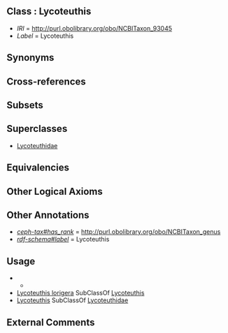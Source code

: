 
## Class : Lycoteuthis

 * *IRI* = http://purl.obolibrary.org/obo/NCBITaxon_93045
 * *Label* = Lycoteuthis

## Synonyms


## Cross-references


## Subsets


## Superclasses

 * [Lycoteuthidae](../../NCBITaxon/44/NCBITaxon_93044.md)

## Equivalencies


## Other Logical Axioms


## Other Annotations

 * *[ceph-tax#has_rank](../../ceph-tax#has/nk/ceph-tax#has_rank.md)* = http://purl.obolibrary.org/obo/NCBITaxon_genus
 * *[rdf-schema#label](../../el/rdf-schema#label.md)* = Lycoteuthis

## Usage

 * -
 * [Lycoteuthis lorigera](../../NCBITaxon/46/NCBITaxon_93046.md) SubClassOf [Lycoteuthis](../../NCBITaxon/45/NCBITaxon_93045.md)
 * [Lycoteuthis](../../NCBITaxon/45/NCBITaxon_93045.md) SubClassOf [Lycoteuthidae](../../NCBITaxon/44/NCBITaxon_93044.md)

## External Comments

